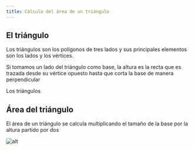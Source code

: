 ```yaml
---
title: Cálculo del área de un triángulo
---
```

## El triángulo

Los triángulos son los polígonos de tres lados y sus principales elementos son los lados y los vértices.

Si tomamos un lado del triángulo como base, la altura es la recta que es trazada desde su vértice opuesto hasta que corta la base de manera perpendicular

Los triángulos 


## Área del triángulo

El área de un triángulo se calcula multiplicando el tamaño de la base por la altura partido por dos




![alt]({{site.baseurl}}/img/01_tri.PNG)

